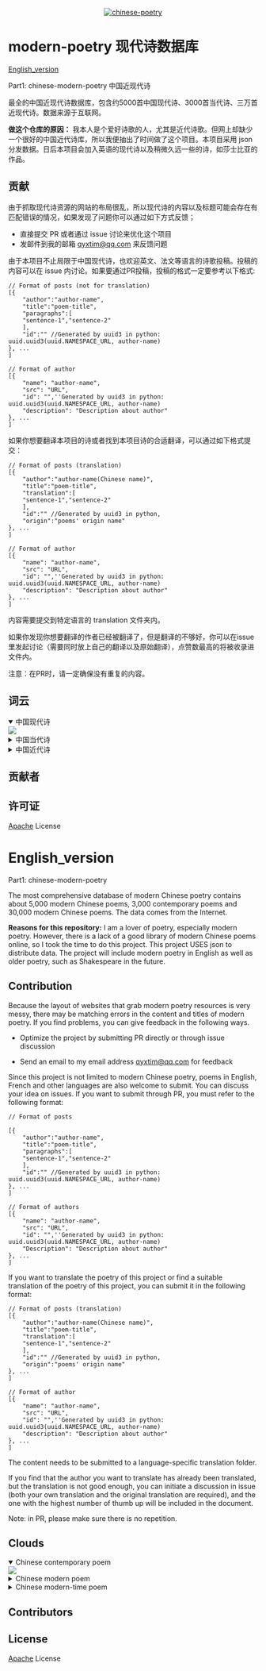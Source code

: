 <p align="center">
  <a href="https://github.com/qyxtim/modern-poetry">
      <img src="https://cdn.jsdelivr.net/gh/qyxtim/modern-poetry@master/logo.png" alt="chinese-poetry">
  </a>
</p>

# modern-poetry 现代诗数据库

 [English_version](#English_version)



Part1: chinese-modern-poetry 中国近现代诗

最全的中国近现代诗数据库，包含约5000首中国现代诗、3000首当代诗、三万首近现代诗。数据来源于互联网。

**做这个仓库的原因：** 我本人是个爱好诗歌的人，尤其是近代诗歌。但网上却缺少一个很好的中国近代诗库，所以我便抽出了时间做了这个项目。本项目采用 json 分发数据。日后本项目会加入英语的现代诗以及稍微久远一些的诗，如莎士比亚的作品。



## 贡献

由于抓取现代诗资源的网站的布局很乱，所以现代诗的内容以及标题可能会存在有匹配错误的情况，如果发现了问题你可以通过如下方式反馈；

- 直接提交 PR 或者通过 issue 讨论来优化这个项目
- 发邮件到我的邮箱 qyxtim@qq.com 来反馈问题

由于本项目不止局限于中国现代诗，也欢迎英文、法文等语言的诗歌投稿。投稿的内容可以在 issue 内讨论。如果要通过PR投稿，投稿的格式一定要参考以下格式:

```
// Format of posts (not for translation)
[{
	"author":"author-name",
	"title":"poem-title",
	"paragraphs":[
	"sentence-1","sentence-2"
	],
	"id":"" //Generated by uuid3 in python: uuid.uuid3(uuid.NAMESPACE_URL, author-name)
}, ...
]

// Format of author
[{
	"name": "author-name",
	"src": "URL",
	"id": "",''Generated by uuid3 in python: uuid.uuid3(uuid.NAMESPACE_URL, author-name)
	"description": "Description about author"
}, ...
]
```

如果你想要翻译本项目的诗或者找到本项目诗的合适翻译，可以通过如下格式提交：

```
// Format of posts (translation)
[{
	"author":"author-name(Chinese name)",
	"title":"poem-title",
	"translation":[
	"sentence-1","sentence-2"
	],
	"id":"" //Generated by uuid3 in python,
	"origin":"poems' origin name"
}, ...
]

// Format of author
[{
	"name": "author-name",
	"src": "URL",
	"id": "",''Generated by uuid3 in python: uuid.uuid3(uuid.NAMESPACE_URL, author-name)
	"description": "Description about author"
}, ...
]
```

内容需要提交到特定语言的 translation 文件夹内。

如果你发现你想要翻译的作者已经被翻译了，但是翻译的不够好，你可以在issue里发起讨论（需要同时放上自己的翻译以及原始翻译），点赞数最高的将被收录进文件内。

注意：在PR时，请一定确保没有重复的内容。



## 词云

<details open="">
    <summary>
        中国现代诗
    </summary>
    <img src="https://cdn.jsdelivr.net/gh/qyxtim/modern-poetry@master/clouds/cloud-chinese-contemporary.png" style="max-width:100%;">
</details>

<details>
    <summary>
        中国当代诗
    </summary>
    <img src="https://cdn.jsdelivr.net/gh/qyxtim/modern-poetry@master/clouds/cloud-chinese-modern-time.png" style="max-width: 100%;">
</details>

<details>
    <summary>
        中国近代诗
    </summary>
    <img src="https://cdn.jsdelivr.net/gh/qyxtim/modern-poetry@master/clouds/cloud-chinese-modern.png" style="max-width:100%;">
</details>



## 贡献者



## 许可证

[Apache](https://github.com/qyxtim/modern-poetry/blob/master/LICENSE) License



# English_version

Part1: chinese-modern-poetry

The most comprehensive database of modern Chinese poetry contains about 5,000 modern Chinese poems, 3,000 contemporary poems and 30,000 modern Chinese poems. The data comes from the Internet.

**Reasons for this repository:** I am a lover of poetry, especially modern poetry. However, there is a lack of a good library of modern Chinese poems online, so I took the time to do this project. This project USES json to distribute data. The project will include modern poetry in English as well as older poetry, such as Shakespeare in the future.

## Contribution

Because the layout of websites that grab modern poetry resources is very messy, there may be matching errors in the content and titles of modern poetry. If you find problems, you can give feedback in the following ways.

- Optimize the project by submitting PR directly or through issue discussion

- Send an email to my email address qyxtim@qq.com for feedback

Since this project is not limited to modern Chinese poetry, poems in English, French and other languages are also welcome to submit. You can discuss your idea on issues. If you want to submit through PR, you must refer to the following format:

```
// Format of posts

[{
	"author":"author-name",
	"title":"poem-title",
	"paragraphs":[
	"sentence-1","sentence-2"
	],
	"id":"" //Generated by uuid3 in python: uuid.uuid3(uuid.NAMESPACE_URL, author-name)
}, ...
]

// Format of authors
[{
	"name": "author-name",
	"src": "URL",
	"id": "",''Generated by uuid3 in python: uuid.uuid3(uuid.NAMESPACE_URL, author-name)
	"Description": "Description about author"
}, ...
]

```

If you want to translate the poetry of this project or find a suitable translation of the poetry of this project, you can submit it in the following format:

```
// Format of posts (translation)
[{
	"author":"author-name(Chinese name)",
	"title":"poem-title",
	"translation":[
	"sentence-1","sentence-2"
	],
	"id":"" //Generated by uuid3 in python,
	"origin":"poems' origin name"
}, ...
]

// Format of author
[{
	"name": "author-name",
	"src": "URL",
	"id": "",''Generated by uuid3 in python: uuid.uuid3(uuid.NAMESPACE_URL, author-name)
	"description": "Description about author"
}, ...
]
```

The content needs to be submitted to a language-specific translation folder.

If you find that the author you want to translate has already been translated, but the translation is not good enough, you can initiate a discussion in issue (both your own translation and the original translation are required), and the one with the highest number of thumb up will be included in the document.

Note: in PR, please make sure there is no repetition.



## Clouds

<details open="">
    <summary>
        Chinese contemporary poem
    </summary>
    <img src="https://cdn.jsdelivr.net/gh/qyxtim/modern-poetry@master/clouds/cloud-chinese-contemporary.png" style="max-width:100%;">
</details>

<details>
    <summary>
        Chinese modern poem
    </summary>
    <img src="https://cdn.jsdelivr.net/gh/qyxtim/modern-poetry@master/clouds/cloud-chinese-modern-time.png" style="max-width: 100%">
</details>

<details>
    <summary>
        Chinese modern-time poem
    </summary>
    <img src="https://cdn.jsdelivr.net/gh/qyxtim/modern-poetry@master/clouds/cloud-chinese-modern.png" style="max-width:100%;">
</details>



## Contributors



## License

[Apache](https://github.com/qyxtim/modern-poetry/blob/master/LICENSE) License